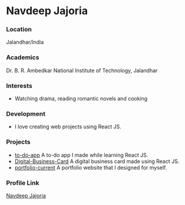 # Navdeep Jajoria

### Location

Jalandhar/India

### Academics

Dr. B. R. Ambedkar National Institute of Technology, Jalandhar

### Interests

- Watching drama, reading romantic novels and cooking

### Development

- I love creating web projects using React JS.

### Projects

- [to-do-app](https://github.com/LadyDhaga/to-do-app) A to-do app I made while learning React JS.
- [Digital-Business-Card](https://github.com/LadyDhaga/Digital-Business-Card) A digital business card made using React JS.
- [portfolio-current](https://github.com/LadyDhaga/portfolio-current) A portfolio website that I designed for myself.

### Profile Link

[Navdeep Jajoria](https://github.com/LadyDhaga)
